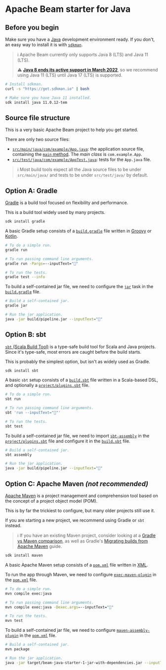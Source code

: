 # Apache Beam starter for Java

## Before you begin

Make sure you have a [Java](https://en.wikipedia.org/wiki/Java_%28programming_language%29) development environment ready.
If you don't, an easy way to install it is with [`sdkman`](https://sdkman.io).

> ℹ️ Apache Beam currently only supports Java 8 (LTS) and Java 11 (LTS).
>
> ⚠️ **[Java 8 ends its active support in March 2022](https://endoflife.date/java)**, so we recommend using Java 11 (LTS) until Java 17 (LTS) is supported.

```sh
# Install sdkman.
curl -s "https://get.sdkman.io" | bash

# Make sure you have Java 11 installed.
sdk install java 11.0.12-tem
```

## Source file structure

This is a very basic Apache Beam project to help you get started.

There are only two source files:

* [`src/main/java/com/example/App.java`](src/main/java/com/example/App.java): the application source file, containing the [`main` method](src/main/java/com/example/App.java). The _main class_ is `com.example.App`.
* [`src/test/java/com/example/AppTest.java`](src/test/java/com/example/AppTest.java): tests for the `App.java` file.

> ℹ️ Most build tools expect all the Java source files to be under `src/main/java/` and tests to be under `src/test/java/` by default.

## Option A: Gradle

[Gradle](https://gradle.org) is a build tool focused on flexibility and performance.

This is a build tool widely used by many projects.

```sh
sdk install gradle
```

A basic Gradle setup consists of a [`build.gradle`](build.gradle) file written in [Groovy](https://groovy-lang.org) or [Kotlin](https://kotlinlang.org).

```sh
# To do a simple run.
gradle run

# To run passing command line arguments.
gradle run -Pargs=--inputText="🎉"

# To run the tests.
gradle test --info
```

To build a self-contained jar file, we need to configure the [`jar`](https://docs.gradle.org/current/dsl/org.gradle.api.tasks.bundling.Jar.html) task in the [`build.gradle`](build.gradle) file.

```sh
# Build a self-contained jar.
gradle jar

# Run the jar application.
java -jar build/pipeline.jar --inputText="🎉"
```

## Option B: sbt

[`sbt` (Scala Build Tool)](https://www.scala-sbt.org/index.html) is a type-safe build tool for Scala and Java projects.
Since it's type-safe, most errors are caught before the build starts.

This is probably the simplest option, but isn't as widely used as Gradle.

```sh
sdk install sbt
```

A basic `sbt` setup consists of a [`build.sbt`](build.sbt) file written in a Scala-based DSL, and optionally a [`project/plugins.sbt`](project/plugins.sbt) file.

```sh
# To do a simple run.
sbt run

# To run passing command line arguments.
sbt 'run --inputText="🎉"'

# To run the tests.
sbt test
```

To build a self-contained jar file, we need to import [`sbt-assembly`](https://github.com/sbt/sbt-assembly) in the [`project/plugins.sbt`](project/plugins.sbt) file and configure it in the [`build.sbt`](build.sbt) file.

```sh
# Build a self-contained jar.
sbt assembly

# Run the jar application.
java -jar build/pipeline.jar --inputText="🎉"
```

## Option C: Apache Maven _(not recommended)_

[Apache Maven](http://maven.apache.org) is a project management and comprehension tool based on the concept of a project object model (POM).

This is by far the trickiest to configure, but many older projects still use it.

If you are starting a new project, we recommend using Gradle or `sbt` instead.

> ℹ️ If you have an existing Maven project, consider looking at a [Gradle vs Maven comparison](https://gradle.org/maven-vs-gradle), as well as Gradle's [Migrating builds from Apache Maven](https://docs.gradle.org/current/userguide/migrating_from_maven.html) guide.

```sh
sdk install maven
```

A basic Apache Maven setup consists of a [`pom.xml`](pom.xml) file written in [XML](https://www.w3schools.com/xml).

To run the app through Maven, we need to configure [`exec-maven-plugin`](http://www.mojohaus.org/exec-maven-plugin) in the [`pom.xml`](pom.xml) file.

```sh
# To do a simple run.
mvn compile exec:java

# To run passing command line arguments.
mvn compile exec:java -Dexec.args=--inputText="🎉"

# To run the tests.
mvn test
```

To build a self-contained jar file, we need to configure [`maven-assembly-plugin`](https://people.apache.org/~epunzalan/maven-assembly-plugin/index.html) in the [`pom.xml`](pom.xml) file.

```sh
# Build a self-contained jar.
mvn package

# Run the jar application.
java -jar target/beam-java-starter-1-jar-with-dependencies.jar --inputText="🎉"
```
